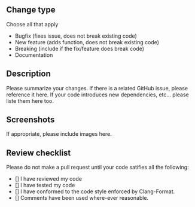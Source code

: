 ## Change type

Choose all that apply
- Bugfix (fixes issue, does not break existing code)
- New feature (adds function, does not break existing code)
- Breaking (include if the fix/feature does break code)
- Documentation

## Description

Please summarize your changes. If there is a related GitHub issue, please reference it here.
If your code introduces new dependencies, etc... please liste them here too.

## Screenshots

If appropriate, please include images here.


## Review checklist

Please do not make a pull request until your code satifies all the following:

- [] I have reviewed my code
- [] I have tested my code
- [] I have conformed to the code style enforced by Clang-Format.
- [] Comments have been used where-ever reasonable.

